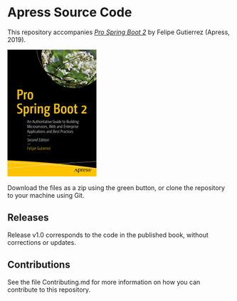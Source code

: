 # Apress Source Code

This repository accompanies [*Pro Spring Boot 2*](https://www.apress.com/9781484236758) by Felipe Gutierrez (Apress, 2019).

[comment]: #cover
![Cover image](9781484236758.jpg)

Download the files as a zip using the green button, or clone the repository to your machine using Git.

## Releases

Release v1.0 corresponds to the code in the published book, without corrections or updates.

## Contributions

See the file Contributing.md for more information on how you can contribute to this repository.